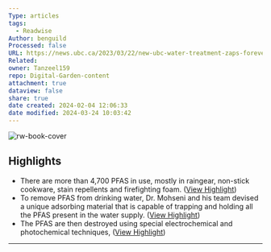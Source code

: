 ```yaml
---
Type: articles
tags:
  - Readwise
Author: benguild
Processed: false
URL: https://news.ubc.ca/2023/03/22/new-ubc-water-treatment-zaps-forever-chemicals-for-good/
Related: 
owner: Tanzeel159
repo: Digital-Garden-content
attachment: true
dataview: false
share: true
date created: 2024-02-04 12:06:33
date modified: 2024-03-24 10:03:42
---
```

![rw-book-cover](https://news.ycombinator.com/favicon.ico)

## Highlights
- There are more than 4,700 PFAS in use, mostly in raingear, non-stick cookware, stain repellents and firefighting foam. ([View Highlight](https://read.readwise.io/read/01h25vx59w055mvzznw13j4ybp))
- To remove PFAS from drinking water, Dr. Mohseni and his team devised a unique adsorbing material that is capable of trapping and holding all the PFAS present in the water supply. ([View Highlight](https://read.readwise.io/read/01h25vxbc3k0vrf6ncmbb1mmaa))
- The PFAS are then destroyed using special electrochemical and photochemical techniques, ([View Highlight](https://read.readwise.io/read/01h25vxfr9m0zsbdmpzd1j84xy))
---

